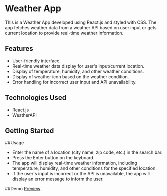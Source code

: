 # Weather App 

This is a Weather App developed using React.js and styled with CSS. The app fetches weather data from a weather API based on user input or gets current location to provide real-time weather information.

## Features

- User-friendly interface.
- Real-time weather data display for user's input/current location.
- Display of temperature, humidity, and other weather conditions.
- Display of weather icon based on the weather condition.
- Error handling for incorrect user input and API unavailability.

## Technologies Used

- React.js
- WeatherAPI

## Getting Started


 ##Usage
 
 - Enter the name of a location (city name, zip code, etc.) in the search bar.
 - Press the Enter button on the keyboard.
 - The app will display real-time weather information, including temperature, humidity, and other conditions for the specified location.
 - If the user's input is incorrect or the API is unavailable, the app will display an error message to inform the user.

 ##Demo
 [Preview](https://64d63daba3736a6913355308--deft-biscochitos-c5ccb2.netlify.app/)
